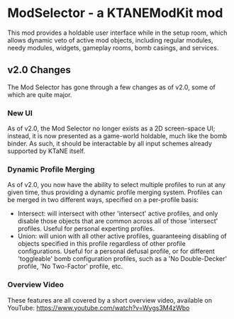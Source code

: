 # ModSelector - a KTANEModKit mod

This mod provides a holdable user interface while in the setup room, which allows dynamic veto of active mod objects, including regular modules, needy modules, widgets, gameplay rooms, bomb casings, and services.

## v2.0 Changes

The Mod Selector has gone through a few changes as of v2.0, some of which are quite major.

### New UI

As of v2.0, the Mod Selector no longer exists as a 2D screen-space UI; instead, it is now presented as a game-world holdable, much like the bomb binder. As such, it should be interactable by all input schemes already supported by KTaNE itself.

### Dynamic Profile Merging

As of v2.0, you now have the ability to select multiple profiles to run at any given time, thus providing a dynamic profile merging system. Profiles can be merged in two different ways, specified on a per-profile basis:
- Intersect: will intersect with other 'intersect' active profiles, and only disable those objects that are common across all of those 'intersect' profiles. Useful for personal experting profiles.
- Union: will union with all other active profiles, guaranteeing disabling of objects specified in this profile regardless of other profile configurations. Useful for a personal defusal profile, or for different 'toggleable' bomb configuration profiles, such as a 'No Double-Decker' profile, 'No Two-Factor' profile, etc.

### Overview Video

These features are all covered by a short overview video, available on YouTube: https://www.youtube.com/watch?v=Wygs3M4zWbo
